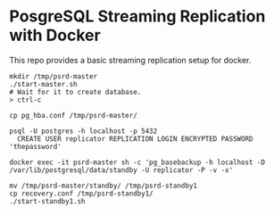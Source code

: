 # PosgreSQL Streaming Replication with Docker

This repo provides a basic streaming replication setup for docker.

```
mkdir /tmp/psrd-master
./start-master.sh
# Wait for it to create database.
> ctrl-c

cp pg_hba.conf /tmp/psrd-master/

psql -U postgres -h localhost -p 5432
  CREATE USER replicator REPLICATION LOGIN ENCRYPTED PASSWORD 'thepassword'

docker exec -it psrd-master sh -c 'pg_basebackup -h localhost -D /var/lib/postgresql/data/standby -U replicator -P -v -x'

mv /tmp/psrd-master/standby/ /tmp/psrd-standby1
cp recovery.conf /tmp/psrd-standby1/
./start-standby1.sh
```

